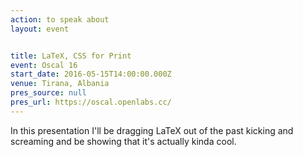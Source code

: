 ```yaml
---
action: to speak about
layout: event


title: LaTeX, CSS for Print
event: Oscal 16
start_date: 2016-05-15T14:00:00.000Z
venue: Tirana, Albania
pres_source: null
pres_url: https://oscal.openlabs.cc/
---
```


In this presentation I'll be dragging LaTeX out of the past kicking and screaming and be showing that it's actually kinda cool.
